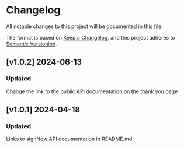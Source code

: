 # Changelog

All notable changes to this project will be documented in this file.

The format is based on [Keep a Changelog](https://keepachangelog.com/en/1.0.0/),
and this project adheres to [Semantic Versioning](https://semver.org/spec/v2.0.0.html).

## [v1.0.2] 2024-06-13
### Updated
Change the link to the public API documentation on the thank you page

## [v1.0.1] 2024-04-18
### Updated
Links to signNow API documentation in README.md.
